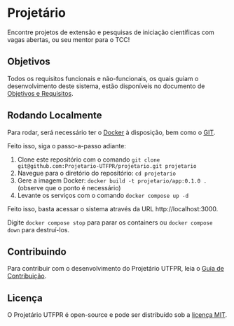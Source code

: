 # Projetário
Encontre projetos de extensão e pesquisas de iniciação científicas com vagas abertas,
ou seu mentor para o TCC!

## Objetivos
Todos os requisitos funcionais e não-funcionais, os quais guiam o desenvolvimento
deste sistema, estão disponíveis no documento de
[Objetivos e Requisitos](.github/requisitos.md).

## Rodando Localmente
Para rodar, será necessário ter o [Docker](https://docs.docker.com/get-started/get-docker/)
à disposição, bem como o [GIT](https://git-scm.com/book/pt-br/v2/Come%C3%A7ando-Instalando-o-Git).

Feito isso, siga o passo-a-passo adiante:
1. Clone este repositório com o comando `git clone git@github.com:Projetario-UTFPR/projetario.git projetario`
2. Navegue para o diretório do repositório: `cd projetario`
3. Gere a imagem Docker: `docker build -t projetario/app:0.1.0 .` (observe que o ponto
é necessário)
4. Levante os serviços com o comando `docker compose up -d`

Feito isso, basta acessar o sistema através da URL http://localhost:3000.

Digite `docker compose stop` para parar os containers ou `docker compose down` para destruí-los.

## Contribuindo
Para contribuir com o desenvolvimento do Projetário UTFPR, leia o
[Guia de Contribuição](.github/contribuindo.md).

## Licença
O Projetário UTFPR é open-source e pode ser distribuído sob a [licença MIT](./LICENSE).

